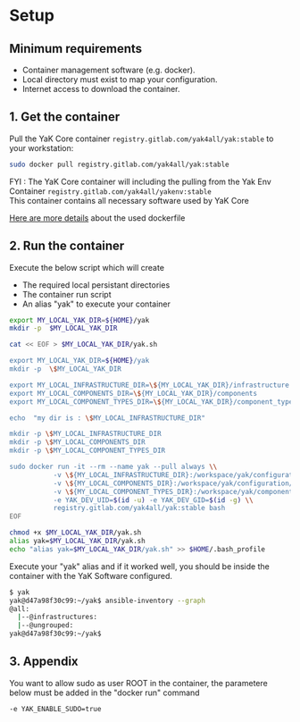 # Setup

## Minimum requirements

- Container management software (e.g. docker).
- Local directory must exist to map your configuration.
- Internet access to download the container.

## 1. Get the container

Pull the YaK Core container `registry.gitlab.com/yak4all/yak:stable` to your workstation:

```bash
sudo docker pull registry.gitlab.com/yak4all/yak:stable
```

FYI : The YaK Core container will including the pulling from the Yak Env Container `registry.gitlab.com/yak4all/yakenv:stable` <br>
This container contains all necessary software used by YaK Core <br>

[Here are more details](https://gitlab.com/yak4all/yakenv/-/blob/main/Dockerfile) about the used dockerfile

## 2. Run the container

Execute the below script which will create   
 - The required local persistant directories 
 - The container run script 
 - An alias "yak" to execute your container

```bash
export MY_LOCAL_YAK_DIR=${HOME}/yak 
mkdir -p  $MY_LOCAL_YAK_DIR

cat << EOF > $MY_LOCAL_YAK_DIR/yak.sh

export MY_LOCAL_YAK_DIR=${HOME}/yak 
mkdir -p  \$MY_LOCAL_YAK_DIR

export MY_LOCAL_INFRASTRUCTURE_DIR=\${MY_LOCAL_YAK_DIR}/infrastructure
export MY_LOCAL_COMPONENTS_DIR=\${MY_LOCAL_YAK_DIR}/components
export MY_LOCAL_COMPONENT_TYPES_DIR=\${MY_LOCAL_YAK_DIR}/component_types

echo  "my dir is : \$MY_LOCAL_INFRASTRUCTURE_DIR"

mkdir -p \$MY_LOCAL_INFRASTRUCTURE_DIR
mkdir -p \$MY_LOCAL_COMPONENTS_DIR
mkdir -p \$MY_LOCAL_COMPONENT_TYPES_DIR

sudo docker run -it --rm --name yak --pull always \\
           -v \${MY_LOCAL_INFRASTRUCTURE_DIR}:/workspace/yak/configuration/infrastructure \\
           -v \${MY_LOCAL_COMPONENTS_DIR}:/workspace/yak/configuration/components \\
           -v \${MY_LOCAL_COMPONENT_TYPES_DIR}:/workspace/yak/components_types \\
           -e YAK_DEV_UID=$(id -u) -e YAK_DEV_GID=$(id -g) \\
           registry.gitlab.com/yak4all/yak:stable bash
EOF

chmod +x $MY_LOCAL_YAK_DIR/yak.sh
alias yak=$MY_LOCAL_YAK_DIR/yak.sh
echo "alias yak=$MY_LOCAL_YAK_DIR/yak.sh" >> $HOME/.bash_profile
```

Execute your "yak" alias and if it worked well, you should be inside the container with the YaK Software configured.

```bash
$ yak 
yak@d47a98f30c99:~/yak$ ansible-inventory --graph
@all:
  |--@infrastructures:
  |--@ungrouped:
yak@d47a98f30c99:~/yak$ 
```

## 3. Appendix

You want to allow sudo as user ROOT in the container, the parametere below must be added in the "docker run" command

```bash
-e YAK_ENABLE_SUDO=true
```

